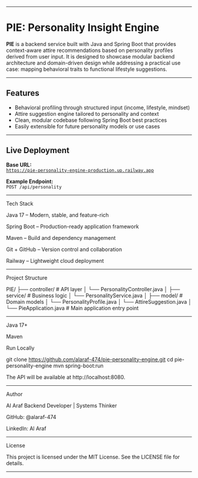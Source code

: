 
---

# PIE: Personality Insight Engine

**PIE** is a backend service built with Java and Spring Boot that provides context-aware attire recommendations based on personality profiles derived from user input. It is designed to showcase modular backend architecture and domain-driven design while addressing a practical use case: mapping behavioral traits to functional lifestyle suggestions.

---

## Features

- Behavioral profiling through structured input (income, lifestyle, mindset)
- Attire suggestion engine tailored to personality and context
- Clean, modular codebase following Spring Boot best practices
- Easily extensible for future personality models or use cases

---

## Live Deployment

**Base URL:**  
[`https://pie-personality-engine-production.up.railway.app`](https://pie-personality-engine-production.up.railway.app)

**Example Endpoint:**  
`POST /api/personality`

---

Tech Stack

Java 17 – Modern, stable, and feature-rich

Spring Boot – Production-ready application framework

Maven – Build and dependency management

Git + GitHub – Version control and collaboration

Railway – Lightweight cloud deployment



---

Project Structure

PIE/
├── controller/              # API layer
│   └── PersonalityController.java
│
├── service/                 # Business logic
│   └── PersonalityService.java
│
├── model/                   # Domain models
│   └── PersonalityProfile.java
│   └── AttireSuggestion.java
│
└── PieApplication.java      # Main application entry point


---


Java 17+

Maven


Run Locally

git clone https://github.com/alaraf-474/pie-personality-engine.git
cd pie-personality-engine
mvn spring-boot:run

The API will be available at http://localhost:8080.


---

Author

Al Araf
Backend Developer | Systems Thinker

GitHub: @alaraf-474

LinkedIn: Al Araf



---

License

This project is licensed under the MIT License. See the LICENSE file for details.

---
